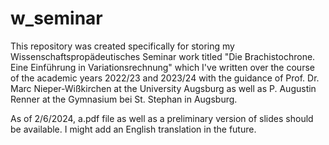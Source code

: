 # w_seminar

This repository was created specifically for storing my Wissenschaftspropädeutisches Seminar work titled "Die Brachistochrone. Eine Einführung in Variationsrechnung" which I've written over the course of the academic years 2022/23 and 2023/24 with the guidance of Prof. Dr. Marc Nieper-Wißkirchen at the University Augsburg as well as P. Augustin Renner at the Gymnasium bei St. Stephan in Augsburg. 

As of 2/6/2024, a.pdf file as well as a preliminary version of slides should be available.
I might add an English translation in the future.
